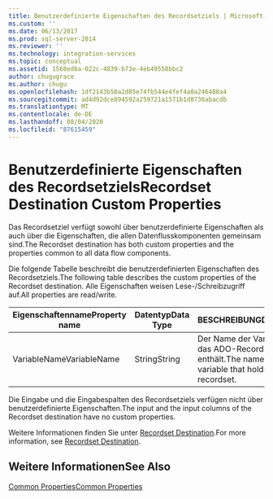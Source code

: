 ```yaml
---
title: Benutzerdefinierte Eigenschaften des Recordsetziels | Microsoft-Dokumentation
ms.custom: ''
ms.date: 06/13/2017
ms.prod: sql-server-2014
ms.reviewer: ''
ms.technology: integration-services
ms.topic: conceptual
ms.assetid: 1568ed6a-022c-4839-b73e-4eb49558bbc2
author: chugugrace
ms.author: chugu
ms.openlocfilehash: 1df2143b50a2d85e74fb544e4fef4a0a246488a4
ms.sourcegitcommit: ad4d92dce894592a259721a1571b1d8736abacdb
ms.translationtype: MT
ms.contentlocale: de-DE
ms.lasthandoff: 08/04/2020
ms.locfileid: "87615459"
---
```

# <a name="recordset-destination-custom-properties"></a><span data-ttu-id="47671-102">Benutzerdefinierte Eigenschaften des Recordsetziels</span><span class="sxs-lookup"><span data-stu-id="47671-102">Recordset Destination Custom Properties</span></span>
  <span data-ttu-id="47671-103">Das Recordsetziel verfügt sowohl über benutzerdefinierte Eigenschaften als auch über die Eigenschaften, die allen Datenflusskomponenten gemeinsam sind.</span><span class="sxs-lookup"><span data-stu-id="47671-103">The Recordset destination has both custom properties and the properties common to all data flow components.</span></span>  
  
 <span data-ttu-id="47671-104">Die folgende Tabelle beschreibt die benutzerdefinierten Eigenschaften des Recordsetziels.</span><span class="sxs-lookup"><span data-stu-id="47671-104">The following table describes the custom properties of the Recordset destination.</span></span> <span data-ttu-id="47671-105">Alle Eigenschaften weisen Lese-/Schreibzugriff auf.</span><span class="sxs-lookup"><span data-stu-id="47671-105">All properties are read/write.</span></span>  
  
|<span data-ttu-id="47671-106">Eigenschaftenname</span><span class="sxs-lookup"><span data-stu-id="47671-106">Property name</span></span>|<span data-ttu-id="47671-107">Datentyp</span><span class="sxs-lookup"><span data-stu-id="47671-107">Data Type</span></span>|<span data-ttu-id="47671-108">BESCHREIBUNG</span><span class="sxs-lookup"><span data-stu-id="47671-108">Description</span></span>|  
|-------------------|---------------|-----------------|  
|<span data-ttu-id="47671-109">VariableName</span><span class="sxs-lookup"><span data-stu-id="47671-109">VariableName</span></span>|<span data-ttu-id="47671-110">String</span><span class="sxs-lookup"><span data-stu-id="47671-110">String</span></span>|<span data-ttu-id="47671-111">Der Name der Variablen, die das ADO-Recordset enthält.</span><span class="sxs-lookup"><span data-stu-id="47671-111">The name of the variable that holds the ADO recordset.</span></span>|  
  
 <span data-ttu-id="47671-112">Die Eingabe und die Eingabespalten des Recordsetziels verfügen nicht über benutzerdefinierte Eigenschaften.</span><span class="sxs-lookup"><span data-stu-id="47671-112">The input and the input columns of the Recordset destination have no custom properties.</span></span>  
  
 <span data-ttu-id="47671-113">Weitere Informationen finden Sie unter [Recordset Destination](recordset-destination.md).</span><span class="sxs-lookup"><span data-stu-id="47671-113">For more information, see [Recordset Destination](recordset-destination.md).</span></span>  
  
## <a name="see-also"></a><span data-ttu-id="47671-114">Weitere Informationen</span><span class="sxs-lookup"><span data-stu-id="47671-114">See Also</span></span>  
 [<span data-ttu-id="47671-115">Common Properties</span><span class="sxs-lookup"><span data-stu-id="47671-115">Common Properties</span></span>](../common-properties.md)  
  
  
